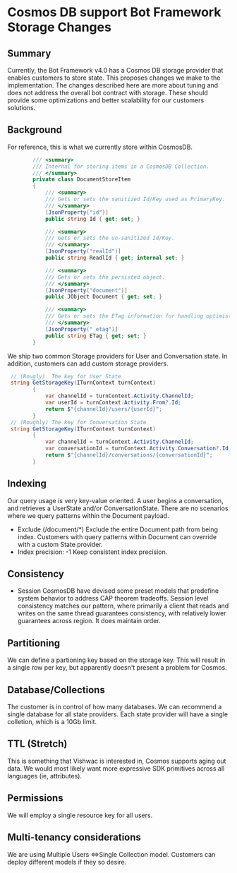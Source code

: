# Cosmos DB support Bot Framework Storage Changes

## Summary
Currently, the Bot Framework v4.0 has a Cosmos DB storage provider that enables customers to store state.  This proposes changes we make to the implementation. The changes described here are more about tuning and does not address the overall bot contract with storage.  These should provide some optimizations and better scalability for our customers solutions.

## Background
For reference, this is what we currently store within CosmosDB.
```csharp
        /// <summary>
        /// Internal for storing items in a CosmosDB Collection.
        /// </summary>
        private class DocumentStoreItem
        {
            /// <summary>
            /// Gets or sets the sanitized Id/Key used as PrimaryKey.
            /// </summary>
            [JsonProperty("id")]
            public string Id { get; set; }

            /// <summary>
            /// Gets or sets the un-sanitized Id/Key.
            /// </summary>
            [JsonProperty("realId")]
            public string ReadlId { get; internal set; }

            /// <summary>
            /// Gets or sets the persisted object.
            /// </summary>
            [JsonProperty("document")]
            public JObject Document { get; set; }

            /// <summary>
            /// Gets or sets the ETag information for handling optimistic concurrency updates.
            /// </summary>
            [JsonProperty("_etag")]
            public string ETag { get; set; }
        }
```
We ship two common Storage providers for User and Conversation state.  In addition, customers can add custom storage providers.

```csharp
 // (Rougly)  The key for User State 
 string GetStorageKey(ITurnContext turnContext)
        {
            var channelId = turnContext.Activity.ChannelId;
            var userId = turnContext.Activity.From?.Id;
            return $"{channelId}/users/{userId}";
        }
 // (Roughly) The key for Conversation State
 string GetStorageKey(ITurnContext turnContext)
        {
            var channelId = turnContext.Activity.ChannelId;
            var conversationId = turnContext.Activity.Conversation?.Id;
            return $"{channelId}/conversations/{conversationId}";
        }
```

## Indexing
Our query usage is very key-value oriented.  A user begins a conversation, and retrieves a UserState and/or ConversationState.  There are no scenarios where we query patterns within the Document payload.
- Exclude (/document/*)
Exclude the entire Document path from being index.  Customers with query patterns within Document can override with a custom State provider.
- Index precision: -1
Keep consistent index precision.
## Consistency
- Session
CosmosDB have devised some preset models that predefine system behavior to address CAP theorem tradeoffs.  Session level consistency matches our pattern, where primarily a client that reads and writes on the same thread guarantees consistency, with relatively lower guarantees across region.  It does maintain order.  
## Partitioning
We can define a partioning key based on the storage key.  This will result in a single row per key, but apparently doesn't present a problem for Cosmos.
## Database/Collections
The customer is in control of how many databases.  We can  recommend a single database for all state providers.  Each state provider will have a single colletion, which is a 10Gb limit.
## TTL (Stretch)
This is something that Vishwac is interested in, Cosmos supports aging out data.  We would most likely want more expressive SDK primitives across all languages (ie, attributes).
## Permissions
We will employ a single resource key for all users.
## Multi-tenancy considerations
We are using Multiple Users <=>Single Collection model.  Customers can deploy different models if they so desire.


